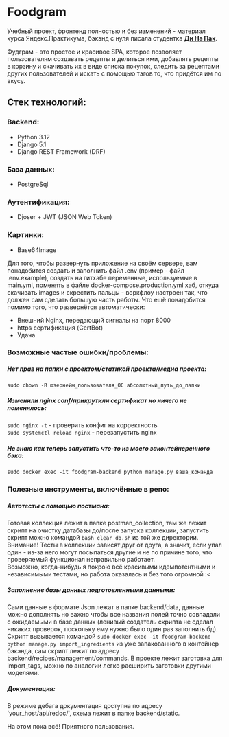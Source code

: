 # Foodgram

Учебный проект, фронтенд полностью и без изменений - материал курса Яндекс.Практикума, бэкэнд с нуля  писала студентка [**Ди На Пак**](https://github.com/Nenfind).

Фудграм - это простое и красивое SPA, которое позволяет пользователям создавать рецепты и делиться ими, добавлять рецепты в корзину и скачивать их в виде списка покупок, следить за рецептами других пользователей и искать с помощью тэгов то, что придётся им по вкусу. 

## Стек технологий:

### Backend:

 - Python 3.12
 - Django 5.1
 - Django REST Framework (DRF)
   
### База данных:

 - PostgreSql
   
### Аутентификация:

 - Djoser + JWT (JSON Web Token)
   
### Картинки:

 - Base64Image

Для того, чтобы развернуть приложение на своём сервере, вам понадобится создать и заполнить файл .env (пример - файл .env.example), создать на гитхабе переменные, используемые в main.yml, поменять в файле docker-compose.production.yml хаб, откуда скачивать images и скрестить пальцы - воркфлоу настроен так, что должен сам сделать большую часть работы. Что ещё понадобится помимо того, что развернётся автоматически: 
- Внешний Nginx, передающий сигналы на порт 8000
- https сертификация (CertBot)
- Удача

### Возможные частые ошибки/проблемы:
##### Нет прав на папки с проектом/статикой проекта/медиа проекта:

`sudo chown -R юзернейм_пользователя_ОС абсолютный_путь_до_папки`

##### Изменили nginx conf/прикрутили сертификат но ничего не поменялось:  

`sudo nginx -t` - проверить конфиг на корректность  
`sudo systemctl reload nginx` - перезапустить nginx  

##### Не знаю как теперь запустить что-то из моего законтейнеренного бэка:  

`sudo docker exec -it foodgram-backend python manage.py ваша_команда`

### Полезные инструменты, включённые в репо:  

##### Автотесты с помощью постмана:  

Готовая коллекция лежит в папке postman_collection, там же лежит скрипт на очистку датабазы до/после запуска коллекции, запустить скрипт можно командой `bash clear_db.sh` из той же директории.  
Внимание! Тесты в коллекции зависят друг от друга, а значит, если упал один - из-за него могут посыпаться другие и не по причине того, что проверяемый функционал неправильно работает.  
Возможно, когда-нибудь я покрою всё красивыми идемпотентными и независимыми тестами, но работа оказалась и без того огромной :<

##### Заполнение базы данных подготовленными данными:  

Сами данные в формате Json лежат в папке backend/data, данные можно дополнять но важно чтобы все названия полей точно совпадали с ожидаемыми в базе данных (ленивый создатель скрипта не сделал никаких проверок, поскольку ему нужно было один раз заполнить бд). Скрипт вызывается командой `sudo docker exec -it foodgram-backend python manage.py import_ingredients` из уже запакованного в контейнер бэкэнда, сам скрипт лежит по адресу backend/recipes/management/commands. В проекте лежит заготовка для import_tags, можно по аналогии легко расширить заготовки другими моделями.

##### Документация:  

В режиме дебага документация доступна по адресу 'your_host/api/redoc/', схема лежит в папке backend/static.

На этом пока всё! Приятного пользования. 
